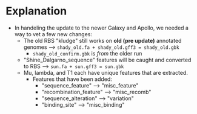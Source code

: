 # Explanation
* In handeling the update to the newer Galaxy and Apollo, we needed a way to vet a few new changes:
    * The old RBS "kludge" still works on **old (pre update)** annotated genomes --> `shady_old.fa + shady_old.gff3 = shady_old.gbk`
        * `shady_old_confirm.gbk` is *from* the older run 
    * "Shine_Dalgarno_sequence" features will be caught and converted to RBS --> `sun.fa + sun.gff3 = sun.gbk`
    * Mu, lambda, and T1 each have unique features that are extracted.
        * Features that have been added:
            * "sequence_feature" --> "misc_feature"
            * "recombination_feature" --> "misc_recomb"
            * "sequence_alteration" --> "variation"
            * "binding_site" --> "misc_binding"